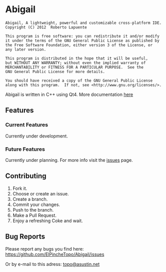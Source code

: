 Abigail
=============

    Abigail, A lightweight, powerful and customizable cross-platform IDE. 
    Copyright (C) 2012  Roberto Lapuente

    This program is free software: you can redistribute it and/or modify
    it under the terms of the GNU General Public License as published by
    the Free Software Foundation, either version 3 of the License, or
    any later version.

    This program is distributed in the hope that it will be useful,
    but WITHOUT ANY WARRANTY; without even the implied warranty of
    MERCHANTABILITY or FITNESS FOR A PARTICULAR PURPOSE.  See the
    GNU General Public License for more details.

    You should have received a copy of the GNU General Public License
    along with this program.  If not, see <http://www.gnu.org/licenses/>.

Abigail is written in C++ using Qt4.
More documentation [here](https://github.com/ElPincheTopo/Abigail/wiki)

Features
------------

### Current Features

Currently under development.

### Future Features
Currently under planning. For more info visit the [issues](https://github.com/ElPincheTopo/Abigail/issues) page.

Contributing
------------

1. Fork it.
2. Choose or create an issue.
3. Create a branch.
4. Commit your changes.
5. Push to the branch.
6. Make a Pull Request.
7. Enjoy a refreshing Coke and wait.

Bug Reports
------------

Please report any bugs you find here: https://github.com/ElPincheTopo/Abigail/issues

Or by e-mail to this adress: topo@asustin.net
